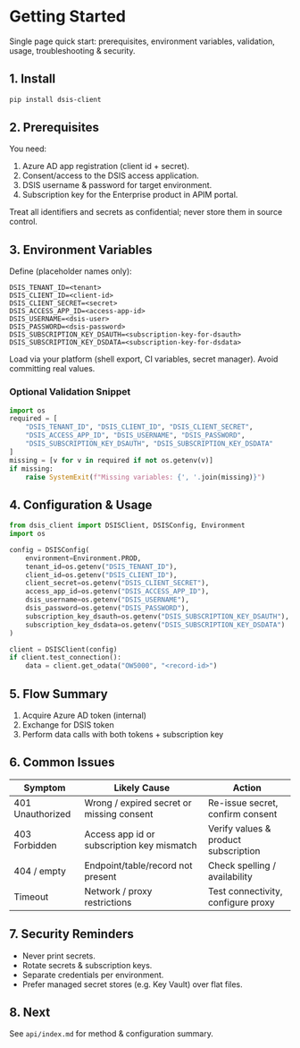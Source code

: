 # Getting Started

Single page quick start: prerequisites, environment variables, validation, usage, troubleshooting & security.

## 1. Install

```bash
pip install dsis-client
```

## 2. Prerequisites

You need:

1. Azure AD app registration (client id + secret).
2. Consent/access to the DSIS access application.
3. DSIS username & password for target environment.
4. Subscription key for the Enterprise product in APIM portal.

Treat all identifiers and secrets as confidential; never store them in source control.

## 3. Environment Variables

Define (placeholder names only):

```text
DSIS_TENANT_ID=<tenant>
DSIS_CLIENT_ID=<client-id>
DSIS_CLIENT_SECRET=<secret>
DSIS_ACCESS_APP_ID=<access-app-id>
DSIS_USERNAME=<dsis-user>
DSIS_PASSWORD=<dsis-password>
DSIS_SUBSCRIPTION_KEY_DSAUTH=<subscription-key-for-dsauth>
DSIS_SUBSCRIPTION_KEY_DSDATA=<subscription-key-for-dsdata>
```

Load via your platform (shell export, CI variables, secret manager). Avoid committing real values.

### Optional Validation Snippet

```python
import os
required = [
    "DSIS_TENANT_ID", "DSIS_CLIENT_ID", "DSIS_CLIENT_SECRET",
    "DSIS_ACCESS_APP_ID", "DSIS_USERNAME", "DSIS_PASSWORD",
    "DSIS_SUBSCRIPTION_KEY_DSAUTH", "DSIS_SUBSCRIPTION_KEY_DSDATA"
]
missing = [v for v in required if not os.getenv(v)]
if missing:
    raise SystemExit(f"Missing variables: {', '.join(missing)}")
```

## 4. Configuration & Usage

```python
from dsis_client import DSISClient, DSISConfig, Environment
import os

config = DSISConfig(
    environment=Environment.PROD,
    tenant_id=os.getenv("DSIS_TENANT_ID"),
    client_id=os.getenv("DSIS_CLIENT_ID"),
    client_secret=os.getenv("DSIS_CLIENT_SECRET"),
    access_app_id=os.getenv("DSIS_ACCESS_APP_ID"),
    dsis_username=os.getenv("DSIS_USERNAME"),
    dsis_password=os.getenv("DSIS_PASSWORD"),
    subscription_key_dsauth=os.getenv("DSIS_SUBSCRIPTION_KEY_DSAUTH"),
    subscription_key_dsdata=os.getenv("DSIS_SUBSCRIPTION_KEY_DSDATA")
)

client = DSISClient(config)
if client.test_connection():
    data = client.get_odata("OW5000", "<record-id>")
```

## 5. Flow Summary

1. Acquire Azure AD token (internal)
2. Exchange for DSIS token
3. Perform data calls with both tokens + subscription key

## 6. Common Issues

| Symptom | Likely Cause | Action |
|---------|--------------|--------|
| 401 Unauthorized | Wrong / expired secret or missing consent | Re-issue secret, confirm consent |
| 403 Forbidden | Access app id or subscription key mismatch | Verify values & product subscription |
| 404 / empty | Endpoint/table/record not present | Check spelling / availability |
| Timeout | Network / proxy restrictions | Test connectivity, configure proxy |

## 7. Security Reminders

- Never print secrets.
- Rotate secrets & subscription keys.
- Separate credentials per environment.
- Prefer managed secret stores (e.g. Key Vault) over flat files.

## 8. Next

See `api/index.md` for method & configuration summary.
